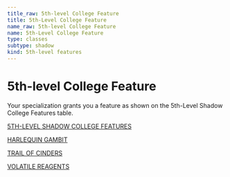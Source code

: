 ```yaml
---
title_raw: 5th-level College Feature
title: 5th-Level College Feature
name_raw: 5th-level College Feature
name: 5th-Level College Feature
type: classes
subtype: shadow
kind: 5th-level features
---
```


# 5th-level College Feature

Your specialization grants you a feature as shown on the 5th-Level Shadow College Features table.

[5TH-LEVEL SHADOW COLLEGE FEATURES](./5th-Level%20Shadow%20College%20Features.md)

[HARLEQUIN GAMBIT](./Harlequin%20Gambit.md)

[TRAIL OF CINDERS](./Trail%20Of%20Cinders.md)

[VOLATILE REAGENTS](./Volatile%20Reagents.md)
